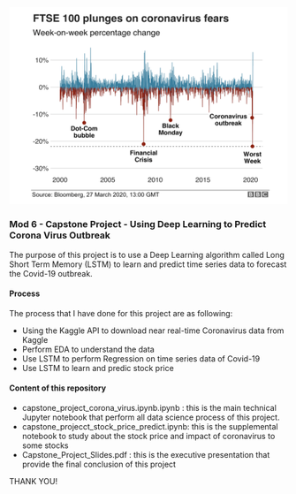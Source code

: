 ![FTSE on Covid-19 Fear](Images/FTSE100.png)
### Mod 6 - Capstone Project - Using Deep Learning to Predict Corona Virus Outbreak
The purpose of this project is to use a Deep Learning algorithm called Long Short Term Memory (LSTM) to learn and predict time series data to forecast the Covid-19 outbreak.

#### Process
The process that I have done for this project are as following:
- Using the Kaggle API to download near real-time Coronavirus data from Kaggle
- Perform EDA to understand the data
- Use LSTM to perform Regression on time series data of Covid-19
- Use LSTM to learn and predic stock price 

#### Content of this repository
- capstone_project_corona_virus.ipynb.ipynb : this is the main technical Jupyter notebook that perform all data science process of this project.
- capstone_projecct_stock_price_predict.ipynb: this is the supplemental notebook to study about the stock price and impact of coronavirus to some stocks
- Capstone_Project_Slides.pdf : this is the executive presentation that provide the final conclusion of this project

THANK YOU!

